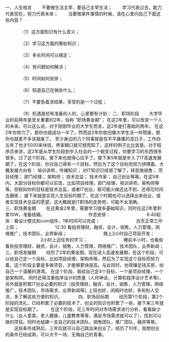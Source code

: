 一、人生格言
　　不要被生活主宰，要自己主宰生活；
　　学习代表过去，能力代表现在，努力代表未来；
　　当要做某件事情的时候，请在心里问自己下面这些内容？<br><br>　　　　（1）这方面知识有什么意义；<br><br>　　　　（2）学习这方面的哪些知识；<br><br>　　　　（3）多长时间可以搞定；<br><br>　　　　（4）有问题如何解决；<br><br>　　　　（5）时间如何安排；<br><br>　　　　（6）知道自己在做些什么；<br><br>　　　　（7）不要急着求结果，享受的是一个过程；<br><br>　　　　（8）机遇是给有准备的人的，心里要有计划；
二、职场阶段
　　大学毕业的前两年是至关重要的2年，俗称 “职场黄金期”； 在这2年里，可以改变一个人的未来。可以这么说，对于刚刚毕业的大学生而言，这2年是打基础的两年。 在这2年你努力了，那你也就成功一半了。然而这2年你依旧像大学生活一样颓废，那你也就差不多该报废了。 至少身边的几个同事就是在平平庸庸的混日子，工作四五年了也才5000来块钱，养家糊口就可想而知了，这样的例子比比皆是。对于程序员来讲，这2年是从学生阶段到步入社会的一个蜕变过程，你要学习的东西很多很多。过了这个阶段，接下来也就得心应手了。接下来5年就是步入了IT高速发展期了，在这个阶段，你对自己得有一个目标，然后为了这个目标而努力拼搏着。大概发展方向有： 培训讲师，传播知识； 对IT知识已经很了解了，转型做销售； 项目经理； 部门经理； 架构师； 技术总监； 技术作家； 自己创业等等。在这5年内，大部分目标你都可以实现，比如项目经理，部门经理，培训讲师，架构师等等。但假如你的目标是技术总监，或者IT创业，那可能火候还达不到，还得花时间去磨练； 接下来就是实现人生目标时期了，在这个时期也可以选择出来创业，或者实现技术总监的愿望。这大概就是IT职场的走势吧，可能不太准确。<br>
三、职场黄金期
　　在这黄金2年里，需要学习很多基础知识，同时在这2年里积累10W，准备结婚。
　　
　　　　
　　　作息安排：
　　　　　　　　6:40起床：看设计模式和com组件，1年时间可以完成；
　　　　　　　　白天正常工作上班；
　　　　　　　　12:30 看投资理财，融资，会计，销售，人力管理，网络推广，技术团队，业界新闻；
　　　　　　　　晚上2小时自己项目开发；
　　　　　　　　2小时上述任务的学习；
　　　　　　　　睡前半小时，也看些看些投资理财，融资，会计，销售，人力管理，网络推广，技术团队，业界新闻；
三、职场发展期
　　经历了2年的黄金期，现在进入高速发展期，在这个阶段，可以给自己定一个目标，比如项目经理，架构师等，然后为了实现这个目标而努力着。这个阶段主要是多做项目，才能够更快提高。与此同时，也得赚足钱买房，给自己一个温暖的港湾。 在这个阶段，我给自己定4个目标，一个是项目经理，一个是架构师。 同时还得注重程序设计的质量（人月神话， 计算机程序设计艺术等)， 另外就是积累IT创业必要的知识（投资理财，融资，会计，销售，人力管理，网络推广，技术团队，市场需求，业界新闻等), 上班也好，闲暇时也好，多和别人交流，多了解这些方便的知识。
　　　
四、职场目标期
　　经历第1个阶段，第2个阶段的洗礼，已经积累了必要的技术了，创业的知识也积累了一些，接下来三年就是实现目标期了。
　　在这个阶段，花三年时间对市场需求进行分析，看看缺少什么（女人爱美，老人健康，儿童教育等等，满足市场需求就可以了），找到可以做的项目。同时也组建一支自己的技术团队，销售团队，推广团队，融资等等。
　　这些条件成熟后，三年后就可以自己跳出来创业了。经历了10年，我想创业的条件已经成熟，可以大干一场，无悔自己的青春。